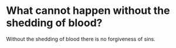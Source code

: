 # What cannot happen without the shedding of blood?

Without the shedding of blood there is no forgiveness of sins.
